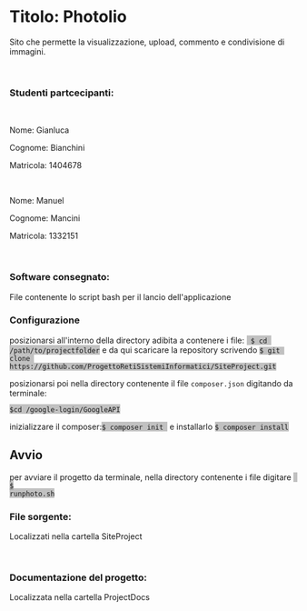 <h1>Titolo: Photolio</h1>
<p>Sito che permette la visualizzazione, upload, commento e condivisione di immagini.</p>
</br>
<h3>Studenti partcecipanti:</h3>
</br>
<p> Nome: Gianluca</p>
<p> Cognome: Bianchini</p>
<p> Matricola: 1404678</p>
</br>
<p> Nome: Manuel</p>
<p> Cognome: Mancini</p>
<p> Matricola: 1332151</p>
</br>
<h3>Software consegnato:</h3>
<p>File contenente lo script bash per il lancio dell'applicazione</p>

<h3>Configurazione</h3>

<p>posizionarsi all'interno della directory adibita a contenere i file: <span style="background-color: #9999;"><code style="font-size:12px;"> $ cd /path/to/projectfolder</code></span> e da qui scaricare la repository scrivendo <code style="font-size:12px;"><span style="background-color: #9999;">$ git clone https://github.com/ProgettoRetiSistemiInformatici/SiteProject.git</span></code></p>
<p>posizionarsi poi nella directory contenente il file <code style="font-size:12px;">composer.json</code> digitando da terminale:</p>
<p><span style="background-color: #9999;"><code style="font-size:12px;">$cd /google-login/GoogleAPI</code></span></p>
<p>inizializzare il composer:<span style="background-color: #9999;"><code style="font-size:12px;">$ composer init </code></span> e installarlo <span style="background-color: #9999;"><code style="font-size:12px;">$ composer install</code></span></p>
<h2>Avvio</h2>

per avviare il progetto da terminale, nella directory contenente i file digitare <span style="background-color: #9999;"><code style="font-size:12px;"> $ runphoto.sh</code></span>

<h3>File sorgente: </h3>
<p>Localizzati nella cartella SiteProject</p>
</br>
<h3>Documentazione del progetto: </h3>
<p>Localizzata nella cartella ProjectDocs</p>
